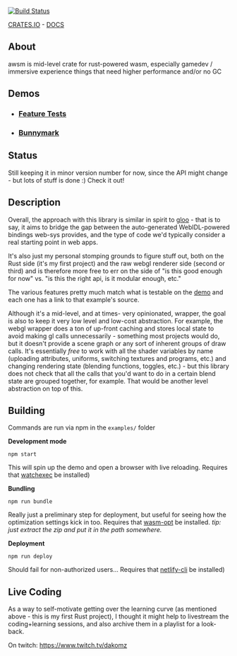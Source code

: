 [![Build Status](https://travis-ci.org/dakom/awsm.svg?branch=master)](https://travis-ci.org/dakom/awsm)

[CRATES.IO](https://crates.io/crates/awsm) - [DOCS](https://docs.rs/awsm)

## About

awsm is mid-level crate for rust-powered wasm, especially gamedev / immersive experience things that need higher performance and/or no GC

## Demos

* ### [Feature Tests](https://awsm.netlify.com/) 
* ### [Bunnymark](https://dakom.github.io/rust-bunnymark/)

## Status

Still keeping it in minor version number for now, since the API might change - but lots of stuff is done :) Check it out!

## Description 

Overall, the approach with this library is similar in spirit to [gloo](https://github.com/rustwasm/gloo) - that is to say, it aims to bridge the gap between the auto-generated WebIDL-powered bindings web-sys provides, and the type of code we'd typically consider a real starting point in web apps.

It's also just my personal stomping grounds to figure stuff out, both on the Rust side (it's my first project) and the raw webgl renderer side (second or third) and is therefore more free to err on the side of "is this good enough for now" vs. "is this the right api, is it modular enough, etc."

The various features pretty much match what is testable on the [demo](https://awsm.netlify.com/) and each one has a link to that example's source.

Although it's a mid-level, and at times- very opinionated, wrapper, the goal is also to keep it very low level and low-cost abstraction. For example, the webgl wrapper does a ton of up-front caching and stores local state to avoid making gl calls unnecessarily - something most projects would do, but it doesn't provide a scene graph or any sort of inherent groups of draw calls. It's essentially _free_ to work with all the shader variables by name (uploading attributes, uniforms, switching textures and programs, etc.) and changing rendering state (blending functions, toggles, etc.) - but this library does not check that all the calls that you'd want to do in a certain blend state are grouped together, for example. That would be another level abstraction on top of this.

## Building 

Commands are run via npm in the `examples/` folder

**Development mode**

`npm start`

This will spin up the demo and open a browser with live reloading. Requires that [watchexec](https://github.com/watchexec/watchexec) be installed)

**Bundling** 

`npm run bundle` 

Really just a preliminary step for deployment, but useful for seeing how the optimization settings kick in too. Requires that [wasm-opt](https://github.com/WebAssembly/binaryen) be installed. _tip: just extract the zip and put it in the path somewhere._

**Deployment** 

`npm run deploy` 

Should fail for non-authorized users... Requires that [netlify-cli](https://www.netlify.com/docs/cli/) be installed)

## Live Coding 

As a way to self-motivate getting over the learning curve (as mentioned above - this is my first Rust project), I thought it might help to livestream the coding+learning sessions, and also archive them in a playlist for a look-back.

On twitch: https://www.twitch.tv/dakomz

